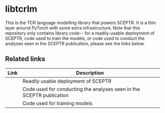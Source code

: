 # libtcrlm

This is the TCR language modelling library that powers SCEPTR.
It is a thin layer around PyTorch with some extra infrastructure.
Note that this repository only contains library code-- for a readily-usable deployment of SCEPTR, code used to train the models, or code used to conduct the analyses seen in the SCEPTR publication, please see the links below.

## Related links

|Link|Description|
|----|-----------|
|[](https://github.com/yutanagano/sceptr)|Readily usable deployment of SCEPTR|
|[](https://github.com/yutanagano/sceptr_publication_analyses)|Code used for conducting the analyses seen in the SCEPTR publication|
|[](https://github,com/yutanagano/tcrlm)|Code used for training models|
